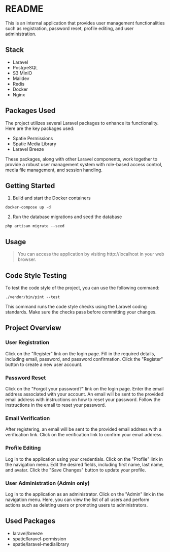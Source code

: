 # README
This is an internal application that provides user management functionalities such as registration, password reset, profile editing, and user administration. 

## Stack
- Laravel
- PostgreSQL
- S3 MinIO 
- Maildev
- Redis
- Docker
- Nginx

## Packages Used
The project utilizes several Laravel packages to enhance its functionality. Here are the key packages used:

- Spatie Permissions
- Spatie Media Library
- Laravel Breeze

These packages, along with other Laravel components, work together to provide a robust user management system with role-based access control, media file management, and session handling.

## Getting Started

1. Build and start the Docker containers
```
docker-compose up -d
```
2. Run the database migrations and seed the database
```
php artisan migrate --seed
```

## Usage
> You can access the application by visiting http://localhost in your web browser.

## Code Style Testing
To test the code style of the project, you can use the following command:
```
./vendor/bin/pint --test
```
This command runs the code style checks using the Laravel coding standards. Make sure the checks pass before committing your changes.

## Project Overview
### User Registration
Click on the "Register" link on the login page.
Fill in the required details, including email, password, and password confirmation.
Click the "Register" button to create a new user account.
### Password Reset
Click on the "Forgot your password?" link on the login page.
Enter the email address associated with your account.
An email will be sent to the provided email address with instructions on how to reset your password.
Follow the instructions in the email to reset your password.
### Email Verification
After registering, an email will be sent to the provided email address with a verification link.
Click on the verification link to confirm your email address.
### Profile Editing
Log in to the application using your credentials.
Click on the "Profile" link in the navigation menu.
Edit the desired fields, including first name, last name, and avatar.
Click the "Save Changes" button to update your profile.
### User Administration (Admin only)
Log in to the application as an administrator.
Click on the "Admin" link in the navigation menu.
Here, you can view the list of all users and perform actions such as deleting users or promoting users to administrators.

## Used Packages 

- laravel/breeze
- spatie/laravel-permission
- spatie/laravel-medialibrary
